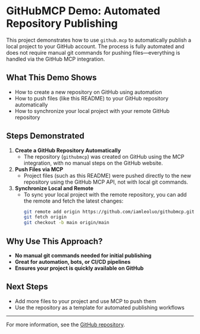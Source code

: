 # GitHubMCP Demo: Automated Repository Publishing

This project demonstrates how to use `github.mcp` to automatically publish a local project to your GitHub account. The process is fully automated and does not require manual git commands for pushing files—everything is handled via the GitHub MCP integration.

## What This Demo Shows
- How to create a new repository on GitHub using automation
- How to push files (like this README) to your GitHub repository automatically
- How to synchronize your local project with your remote GitHub repository

## Steps Demonstrated
1. **Create a GitHub Repository Automatically**
   - The repository (`githubmcp`) was created on GitHub using the MCP integration, with no manual steps on the GitHub website.
2. **Push Files via MCP**
   - Project files (such as this README) were pushed directly to the new repository using the GitHub MCP API, not with local git commands.
3. **Synchronize Local and Remote**
   - To sync your local project with the remote repository, you can add the remote and fetch the latest changes:
     ```bash
     git remote add origin https://github.com/iamleoluo/githubmcp.git
     git fetch origin
     git checkout -b main origin/main
     ```

## Why Use This Approach?
- **No manual git commands needed for initial publishing**
- **Great for automation, bots, or CI/CD pipelines**
- **Ensures your project is quickly available on GitHub**

## Next Steps
- Add more files to your project and use MCP to push them
- Use the repository as a template for automated publishing workflows

---

For more information, see the [GitHub repository](https://github.com/iamleoluo/githubmcp).
